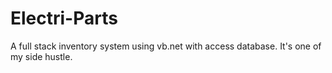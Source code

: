 # Electri-Parts
A full stack inventory system using vb.net with access database. It's one of my side hustle.
